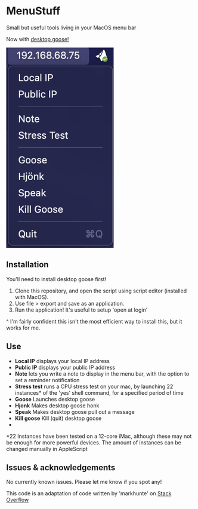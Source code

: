 # MenuStuff

Small but useful tools living in your MacOS menu bar

Now with [desktop goose!](https://samperson.itch.io/desktop-goose)

![Screenshot](https://github.com/NathanaelJ/MenuStuff/blob/main/Options.png)

## Installation

You'll need to install desktop goose first!
1. Clone this repository, and open the script using script editor (installed with MacOS).
2. Use file > export and save as an application.
3. Run the application! It's useful to setup 'open at login'

^ I'm fairly confident this isn't the most efficient way to install this, but it works for me.

## Use

* **Local IP** displays your local IP address
* **Public IP** displays your public IP address
* **Note** lets you write a note to display in the menu bar, with the option to set a reminder notification
* **Stress test** runs a CPU stress test on your mac, by launching 22 instances* of the 'yes' shell command, for a specified period of time
* **Goose** Launches desktop goose
* **Hjonk** Makes desktop goose honk
* **Speak** Makes desktop goose pull out a message
* **Kill goose** Kill (quit) desktop goose
* 
*22 Instances have been tested on a 12-core iMac, although these may not be enough for more powerful devices. The amount of instances can be changed manually in AppleScript

## Issues & acknowledgements

No currently known issues. Please let me know if you spot any!

This code is an adaptation of code written by 'markhunte' on [Stack Overflow](https://stackoverflow.com/questions/29191190/display-and-update-applescript-output-in-background)
